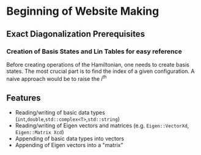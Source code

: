 # Beginning of Website Making
## Exact Diagonalization Prerequisites
### Creation of Basis States and Lin Tables for easy reference
Before creating operations of the Hamiltonian, one needs to create basis states. The most crucial part is to find the index of a given configuration. A naive approach would be to raise the $i^{th}$
## Features
* Reading/writing of basic data types (`int`,`double`,`std::complex<T>`,`std::string`)
* Reading/writing of Eigen vectors and matrices (e.g. `Eigen::VectorXd`, `Eigen::Matrix Xcd`)
* Appending of basic data types into vectors
* Appending of Eigen vectors into a "matrix"
